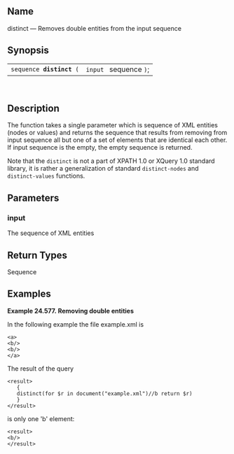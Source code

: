 <div id="xpf_distinct" class="refentry">

<div class="titlepage">

</div>

<div class="refnamediv">

## Name

distinct — Removes double entities from the input sequence

</div>

<div class="refsynopsisdiv">

## Synopsis

<div id="xpf_syn_distinct" class="funcsynopsis">

|                               |                        |
|-------------------------------|------------------------|
| `sequence `**`distinct`**` (` | `input ` sequence `)`; |

<div class="funcprototype-spacer">

 

</div>

</div>

</div>

<div id="xpf_desc_distinct" class="refsect1">

## Description

The function takes a single parameter which is sequence of XML entities
(nodes or values) and returns the sequence that results from removing
from input sequence all but one of a set of elements that are identical
each other. If input sequence is the empty, the empty sequence is
returned.

Note that the `distinct` is not a part of XPATH 1.0 or XQuery 1.0
standard library, it is rather a generalization of standard
`distinct-nodes` and `distinct-values` functions.

</div>

<div id="xpf_params_distinct" class="refsect1">

## Parameters

<div id="id126777" class="refsect2">

### input

The sequence of XML entities

</div>

</div>

<div id="xpf_ret_distinct" class="refsect1">

## Return Types

Sequence

</div>

<div id="xpf_examples_distinct" class="refsect1">

## Examples

<div id="xpf_ex_distinct" class="example">

**Example 24.577. Removing double entities**

<div class="example-contents">

In the following example the file example.xml is

``` screen
<a>
<b/>
<b/>
</a>
```

The result of the query

``` screen
<result>
   {
   distinct(for $r in document("example.xml")//b return $r) 
   }
</result>
```

is only one 'b' element:

``` screen
<result>
<b/>
</result>
```

</div>

</div>

  

</div>

</div>
